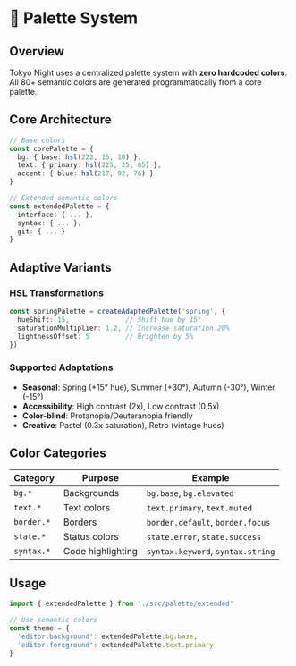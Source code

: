 # 🎨 Palette System

## Overview

Tokyo Night uses a centralized palette system with **zero hardcoded colors**. All 80+ semantic colors are generated programmatically from a core palette.

## Core Architecture

```typescript
// Base colors
const corePalette = {
  bg: { base: hsl(222, 15, 10) },
  text: { primary: hsl(225, 25, 85) },
  accent: { blue: hsl(217, 92, 76) }
}

// Extended semantic colors
const extendedPalette = {
  interface: { ... },
  syntax: { ... },
  git: { ... }
}
```

## Adaptive Variants

### HSL Transformations
```typescript
const springPalette = createAdaptedPalette('spring', {
  hueShift: 15,              // Shift hue by 15°
  saturationMultiplier: 1.2, // Increase saturation 20%
  lightnessOffset: 5         // Brighten by 5%
})
```

### Supported Adaptations
- **Seasonal**: Spring (+15° hue), Summer (+30°), Autumn (-30°), Winter (-15°)
- **Accessibility**: High contrast (2x), Low contrast (0.5x)
- **Color-blind**: Protanopia/Deuteranopia friendly
- **Creative**: Pastel (0.3x saturation), Retro (vintage hues)

## Color Categories

| Category | Purpose | Example |
|----------|---------|---------|
| `bg.*` | Backgrounds | `bg.base`, `bg.elevated` |
| `text.*` | Text colors | `text.primary`, `text.muted` |
| `border.*` | Borders | `border.default`, `border.focus` |
| `state.*` | Status colors | `state.error`, `state.success` |
| `syntax.*` | Code highlighting | `syntax.keyword`, `syntax.string` |

## Usage

```typescript
import { extendedPalette } from './src/palette/extended'

// Use semantic colors
const theme = {
  'editor.background': extendedPalette.bg.base,
  'editor.foreground': extendedPalette.text.primary
}
```